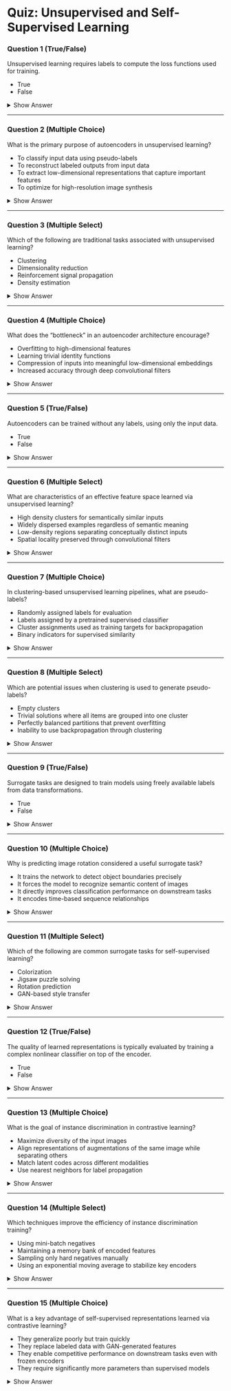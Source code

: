 # Quiz: Unsupervised and Self-Supervised Learning

### Question 1 (True/False)  
Unsupervised learning requires labels to compute the loss functions used for training.

- True  
- False

<details>
<summary>Show Answer</summary>

**Correct Answer:** False  
**Explanation:**  
Unsupervised learning does not rely on labels; it uses patterns in the data.  
> "We assume we have no labels, all we have are unlabeled examples..."
</details>

---

### Question 2 (Multiple Choice)  
What is the primary purpose of autoencoders in unsupervised learning?

- To classify input data using pseudo-labels  
- To reconstruct labeled outputs from input data  
- To extract low-dimensional representations that capture important features  
- To optimize for high-resolution image synthesis

<details>
<summary>Show Answer</summary>

**Correct Answer:** To extract low-dimensional representations that capture important features  
**Explanation:**  
Autoencoders compress data into lower-dimensional representations for reconstruction.  
> "...we're trying to compress the image or any other data through some bottleneck..."
</details>

---

### Question 3 (Multiple Select)  
Which of the following are traditional tasks associated with unsupervised learning?

- Clustering  
- Dimensionality reduction  
- Reinforcement signal propagation  
- Density estimation

<details>
<summary>Show Answer</summary>

**Correct Answers:** Clustering, Dimensionality reduction, Density estimation  
**Explanation:**  
These are core classical tasks under unsupervised learning.  
> "...tasks such as clustering or density estimation..."  
> "...use an autoencoder to perform dimensionality reduction..."
</details>

---

### Question 4 (Multiple Choice)  
What does the “bottleneck” in an autoencoder architecture encourage?

- Overfitting to high-dimensional features  
- Learning trivial identity functions  
- Compression of inputs into meaningful low-dimensional embeddings  
- Increased accuracy through deep convolutional filters

<details>
<summary>Show Answer</summary>

**Correct Answer:** Compression of inputs into meaningful low-dimensional embeddings  
**Explanation:**  
The bottleneck enforces feature learning through constrained representation.  
> "...compress the image... and then decompress it again..."
</details>

---

### Question 5 (True/False)  
Autoencoders can be trained without any labels, using only the input data.

- True  
- False

<details>
<summary>Show Answer</summary>

**Correct Answer:** True  
**Explanation:**  
Autoencoders learn from reconstruction loss, not labels.  
> "...we train the autoencoder to reconstruct the original image..."
</details>

---

### Question 6 (Multiple Select)  
What are characteristics of an effective feature space learned via unsupervised learning?

- High density clusters for semantically similar inputs  
- Widely dispersed examples regardless of semantic meaning  
- Low-density regions separating conceptually distinct inputs  
- Spatial locality preserved through convolutional filters

<details>
<summary>Show Answer</summary>

**Correct Answers:** High density clusters for semantically similar inputs, Low-density regions separating conceptually distinct inputs  
**Explanation:**  
Effective representations cluster similar inputs and separate dissimilar ones.  
> "...samples that are semantically similar are close together..."  
> "...semantically dissimilar examples are far apart..."
</details>

---

### Question 7 (Multiple Choice)  
In clustering-based unsupervised learning pipelines, what are pseudo-labels?

- Randomly assigned labels for evaluation  
- Labels assigned by a pretrained supervised classifier  
- Cluster assignments used as training targets for backpropagation  
- Binary indicators for supervised similarity

<details>
<summary>Show Answer</summary>

**Correct Answer:** Cluster assignments used as training targets for backpropagation  
**Explanation:**  
Clustering assigns pseudo-labels which are then used as targets.  
> "...use clustering algorithms to generate pseudo-labels for the unlabeled data..."
</details>

---

### Question 8 (Multiple Select)  
Which are potential issues when clustering is used to generate pseudo-labels?

- Empty clusters  
- Trivial solutions where all items are grouped into one cluster  
- Perfectly balanced partitions that prevent overfitting  
- Inability to use backpropagation through clustering

<details>
<summary>Show Answer</summary>

**Correct Answers:** Empty clusters, Trivial solutions where all items are grouped into one cluster  
**Explanation:**  
These are known risks in clustering-based training.  
> "...there may be empty clusters or trivial solutions where all data collapse to one cluster..."
</details>

---

### Question 9 (True/False)  
Surrogate tasks are designed to train models using freely available labels from data transformations.

- True  
- False

<details>
<summary>Show Answer</summary>

**Correct Answer:** True  
**Explanation:**  
Surrogate tasks create labels from data transformations.  
> "...a surrogate task... where we try to predict the rotation... even though the original image has no label."
</details>

---

### Question 10 (Multiple Choice)  
Why is predicting image rotation considered a useful surrogate task?

- It trains the network to detect object boundaries precisely  
- It forces the model to recognize semantic content of images  
- It directly improves classification performance on downstream tasks  
- It encodes time-based sequence relationships

<details>
<summary>Show Answer</summary>

**Correct Answer:** It forces the model to recognize semantic content of images  
**Explanation:**  
Rotation prediction forces semantic awareness.  
> "...predict which of the four rotations... the neural network must understand whether there is an upright dog..."
</details>

---

### Question 11 (Multiple Select)  
Which of the following are common surrogate tasks for self-supervised learning?

- Colorization  
- Jigsaw puzzle solving  
- Rotation prediction  
- GAN-based style transfer

<details>
<summary>Show Answer</summary>

**Correct Answers:** Colorization, Jigsaw puzzle solving, Rotation prediction  
**Explanation:**  
These are classic self-supervised tasks.  
> "...predict the correct color... jigsaw puzzles... rotation prediction..."
</details>

---

### Question 12 (True/False)  
The quality of learned representations is typically evaluated by training a complex nonlinear classifier on top of the encoder.

- True  
- False

<details>
<summary>Show Answer</summary>

**Correct Answer:** False  
**Explanation:**  
Representations are evaluated using a simple linear classifier to avoid confounding effects.  
> "We will train a linear classifier on top of the features... and test the accuracy..."
</details>

---

### Question 13 (Multiple Choice)  
What is the goal of instance discrimination in contrastive learning?

- Maximize diversity of the input images  
- Align representations of augmentations of the same image while separating others  
- Match latent codes across different modalities  
- Use nearest neighbors for label propagation

<details>
<summary>Show Answer</summary>

**Correct Answer:** Align representations of augmentations of the same image while separating others  
**Explanation:**  
Instance discrimination aims to align augmentations and separate distinct inputs.  
> "...make the representations of the augmentations of the same image close together... other examples farther apart..."
</details>

---

### Question 14 (Multiple Select)  
Which techniques improve the efficiency of instance discrimination training?

- Using mini-batch negatives  
- Maintaining a memory bank of encoded features  
- Sampling only hard negatives manually  
- Using an exponential moving average to stabilize key encoders

<details>
<summary>Show Answer</summary>

**Correct Answers:** Using mini-batch negatives, Maintaining a memory bank of encoded features, Using an exponential moving average to stabilize key encoders  
**Explanation:**  
All of these are techniques used to improve training in contrastive learning.  
> "...use mini-batch negatives... use a memory bank... exponential moving average of the encoder weights..."
</details>

---

### Question 15 (Multiple Choice)  
What is a key advantage of self-supervised representations learned via contrastive learning?

- They generalize poorly but train quickly  
- They replace labeled data with GAN-generated features  
- They enable competitive performance on downstream tasks even with frozen encoders  
- They require significantly more parameters than supervised models

<details>
<summary>Show Answer</summary>

**Correct Answer:** They enable competitive performance on downstream tasks even with frozen encoders  
**Explanation:**  
Contrastive methods achieve strong results with fixed feature extractors.  
> "...you get extremely strong performance, even when you freeze the features and only train a linear classifier..."
</details>

